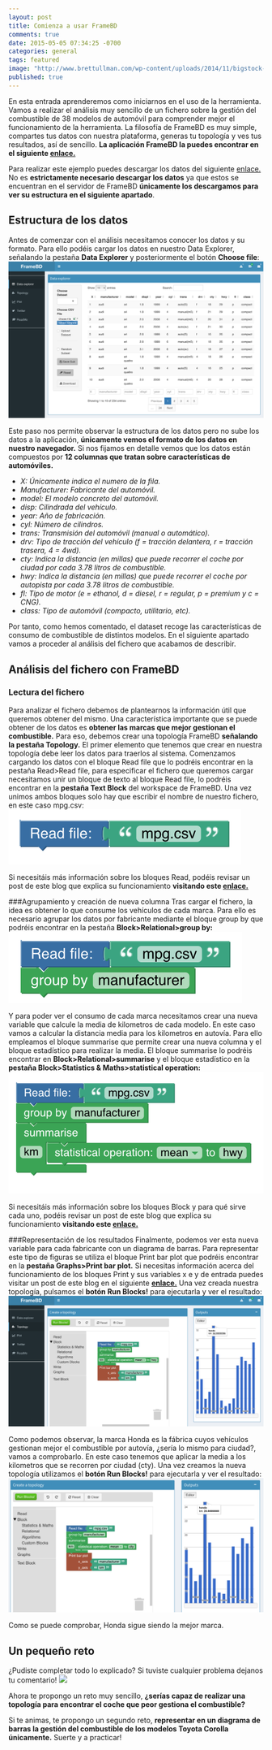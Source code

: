```yaml
---
layout: post
title: Comienza a usar FrameBD
comments: true
date: 2015-05-05 07:34:25 -0700
categories: general
tags: featured
image: "http://www.brettullman.com/wp-content/uploads/2014/11/bigstock-Start-Line-55468835.jpg"
published: true
---
```


En esta entrada aprenderemos como iniciarnos en el uso de la herramienta. Vamos a realizar el análisis muy sencillo de un fichero sobre la gestión del combustible de 38 modelos de automóvil para comprender mejor el funcionamiento de la herramienta. La filosofía de FrameBD es muy simple, compartes tus datos con nuestra plataforma, generas tu topología y ves tus resultados, así de sencillo. **La aplicación FrameBD la puedes encontrar en el siguiente [enlace.](https://franciscorodriguez.shinyapps.io/frameBD_alpha0_3)**

Para realizar este ejemplo puedes descargar los datos del siguiente [enlace.](https://www.dropbox.com/s/ueaaezqhq3wcj8l/mpg.csv?dl=0) No es **estrictamente necesario descargar los datos** ya que estos se encuentran en el servidor de FrameBD **únicamente los descargamos para ver su estructura en el siguiente apartado**.


## Estructura de los datos

Antes de comenzar con el análisis necesitamos conocer los datos y su formato. Para ello podéis cargar los datos en nuestro Data Explorer, señalando la pestaña **Data Explorer** y posteriormente el botón **Choose file**:
![](/assets/article_images/comienza_frameBD/ejemplo1.png)

Este paso nos permite observar la estructura de los datos pero no sube los datos a la aplicación, **únicamente vemos el formato de los datos en nuestro navegador.**
Si nos fijamos en detalle vemos que los datos están compuestos por **12 columnas que tratan sobre características de automóviles.**

- *X: Únicamente indica el numero de la fila.*
- *Manufacturer: Fabricante del automóvil.*
- *model: El modelo concreto del automóvil.*
- *disp: Cilindrada del vehículo.*
- *year: Año de fabricación.*
- *cyl: Número de cilindros.*
- *trans: Transmisión del automóvil (manual o automático).*
- *drv: Tipo de tracción del vehículo (f = tracción delantera, r = tracción trasera, 4 = 4wd).*
- *cty: Indica la distancia (en millas) que puede recorrer el coche por ciudad por cada 3.78 litros de combustible.*
- *hwy: Indica la distancia (en millas) que puede recorrer el coche por autopista por cada 3.78 litros de combustible.*
- *fl: Tipo de motor (e = ethanol, d = diesel, r = regular, p = premium y c = CNG).*
- *class: Tipo de automóvil (compacto, utilitario, etc).*

Por tanto, como hemos comentado, el dataset recoge las características de consumo de combustible de distintos modelos. En el siguiente apartado vamos a proceder al análisis del fichero que acabamos de describir.

## Análisis del fichero con FrameBD


### Lectura del fichero
Para analizar el fichero debemos de plantearnos la información útil que queremos obtener del mismo. Una característica importante que se puede obtener de los datos es **obtener las marcas que mejor gestionan el combustible.** Para eso, debemos crear una topología FrameBD **señalando la pestaña Topology.** El primer elemento que tenemos que crear en nuestra topología debe leer los datos para traerlos al sistema. Comenzamos cargando los datos con el bloque Read file que lo podréis encontrar en la pestaña Read>Read file, para especificar el fichero que queremos cargar necesitamos unir un bloque de texto al bloque Read file, lo podréis encontrar en la **pestaña Text Block** del workspace de FrameBD. Una vez unimos ambos bloques solo hay que escribir el nombre de nuestro fichero, en este caso mpg.csv:
![](/assets/article_images/comienza_frameBD/ejemplo2.png)

Si necesitáis más información sobre los bloques Read, podéis revisar un post de este blog que explica su funcionamiento **visitando este [enlace.](http://franciscorodriguez92.github.io/general/2015/05/07/Bloques%20Read.html)**

###Agrupamiento y creación de nueva columna
Tras cargar el fichero, la idea es obtener lo que consume los vehículos de cada marca. Para ello es necesario agrupar los datos por fabricante mediante el bloque group by que podréis encontrar en la pestaña **Block>Relational>group by:**
![](/assets/article_images/comienza_frameBD/ejemplo3.png)

Y para poder ver el consumo de cada marca necesitamos crear una nueva variable que calcule la media de kilometros de cada modelo. En este caso vamos a calcular la distancia media para los kilometros en autovía. Para ello empleamos el bloque summarise que permite crear una nueva columna y el bloque estadístico para realizar la media. El bloque summarise lo podréis encontrar en **Block>Relational>summarise** y el bloque estadístico en la **pestaña Block>Statistics & Maths>statistical operation:**
![](/assets/article_images/comienza_frameBD/ejemplo4.png)

Si necesitáis más información sobre los bloques Block y para qué sirve cada uno, podéis revisar un post de este blog que explica su funcionamiento **visitando este [enlace.](http://franciscorodriguez92.github.io/general/2015/05/07/Bloques%20Block.html)**

###Representación de los resultados
Finalmente, podemos ver esta nueva variable para cada fabricante con un diagrama de barras. Para representar este tipo de figuras se utiliza el bloque Print bar plot que podréis encontrar en la **pestaña Graphs>Print bar plot.** Si necesitas información acerca del funcionamiento de los bloques Print y sus variables x e y de entrada puedes visitar un post de este blog en el siguiente **[enlace.](http://franciscorodriguez92.github.io/general/2015/05/06/Bloques%20Print.html)** Una vez creada nuestra topología, pulsamos el **botón Run Blocks!** para ejecutarla y ver el resultado:   
![](/assets/article_images/comienza_frameBD/ejemplo5.png)

Como podemos observar, la marca Honda es la fábrica cuyos vehículos gestionan mejor el combustible por autovía, ¿sería lo mismo para ciudad?, vamos a comprobarlo. En este caso tenemos que aplicar la media a los kilometros que se recorren por ciudad (cty). Una vez creamos la nueva topología utilizamos el **botón Run Blocks!** para ejecutarla y ver el resultado:
![](/assets/article_images/comienza_frameBD/ejemplo6.png)

Como se puede comprobar, Honda sigue siendo la mejor marca.

## Un pequeño reto

¿Pudiste completar todo lo explicado? Si tuviste cualquier problema dejanos tu comentario!
![](http://www.madrimasd.org/blogs/emprendedores/files/2014/01/logo-retos.jpg)

Ahora te propongo un reto muy sencillo, **¿serías capaz de realizar una topología para encontrar el coche que peor gestiona el combustible?**

Si te animas, te propongo un segundo reto, **representar en un diagrama de barras la gestión del combustible de los modelos Toyota Corolla únicamente.** Suerte y a practicar!










